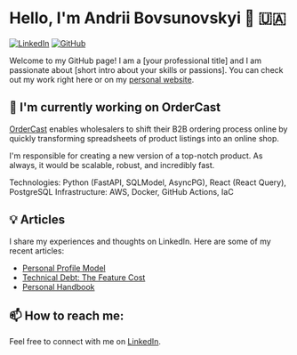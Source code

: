 # Hello, I'm Andrii Bovsunovskyi 👋 🇺🇦

[![LinkedIn](https://img.shields.io/badge/-LinkedIn-blue?style=flat&logo=Linkedin&logoColor=white)](https://www.linkedin.com/in/anbvsn/)
[![GitHub](https://img.shields.io/badge/-GitHub-black?style=flat&logo=github&logoColor=white)](https://github.com/bvsn)

Welcome to my GitHub page! I am a [your professional title] and I am passionate about [short intro about your skills or passions]. You can check out my work right here or on my [personal website](https://bvsn.github.io).

## 🔭 I'm currently working on OrderCast

[OrderCast](https://ordercast.io) enables wholesalers to shift their B2B ordering process online by quickly transforming spreadsheets of product listings into an online shop.

I'm responsible for creating a new version of a top-notch product. As always, it would be scalable, robust, and incredibly fast.

Technologies: Python (FastAPI, SQLModel, AsyncPG), React (React Query), PostgreSQL
Infrastructure: AWS, Docker, GitHub Actions, IaC

## 💡 Articles

I share my experiences and thoughts on LinkedIn. Here are some of my recent articles:

- [Personal Profile Model](https://www.linkedin.com/pulse/personal-profile-model-andrii-bovsunovskyi)
- [Technical Debt: The Feature Cost](https://www.linkedin.com/pulse/technical-debt-feature-cost-andrii-bovsunovskyi)
- [Personal Handbook](https://www.linkedin.com/pulse/personal-handbook-andrii-bovsunovskyi)

## 📫 How to reach me:

Feel free to connect with me on [LinkedIn](https://www.linkedin.com/in/anbvsn/).
